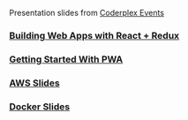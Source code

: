Presentation slides from [Coderplex Events](https://coderplex.org)


### [Building Web Apps with React + Redux](https://coderplex.github.io/slides/r/react-and-redux/#/)

### [Getting Started With PWA](https://coderplex.github.io/PWA/#/)

### [AWS Slides](https://coderplex.github.io/slides/aws/)

### [Docker Slides](https://coderplex.github.io/slides/Docker/)
